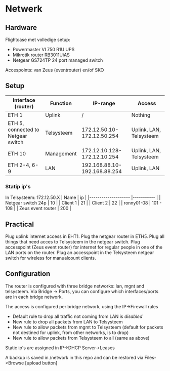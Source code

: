 #  Netwerk
## Hardware
Flightcase met volledige setup: 
* Powermaster VI 750 R1U UPS
* Mikrotik router	RB3011UiAS
* Netgear GS724TP 24 port managed switch 

Accespoints: van Zeus (eventrouter) en/of SKO
## Setup
| Interface (router)                 	| Function   	| IP-range                     	| Access                  	|
|------------------------------------	|------------	|------------------------------	|-------------------------	|
| ETH 1                              	| Uplink     	| /                            	| Nothing                 	|
| ETH 5, connected to Netgear switch 	| Telsysteem 	| 172.12.50.10-172.12.50.254   	| Uplink, LAN, Telsysteem 	|
| ETH 10                             	| Management 	| 172.12.10.128-172.12.10.254  	| Uplink, LAN, Telsysteem 	|
| ETH 2-4, 6-9                       	| LAN        	| 192.168.88.10-192.168.88.254 	| Uplink, LAN             	|

### Statip ip's 
In Telsysteem: 172.12.50.X
| Name               	|  ip 	|
|--------------------	|-----------	|
| Netgear switch 24p 	| 10        	|
| Client 1           	| 21        	|
| Client 2           	| 22        	|
| ronny01-08           	| 101 - 108    	|
| Zeus event router  	| 200       	|

## Practical
Plug uplink internet access in EHT1. Plug the netgear router in ETH5. Plug all things that need acces to Telsysteem in the netgear switch.
Plug accesspoint (Zeus event router) for internet for regular people in one of the LAN ports on the router. Plug an accesspoint in the Telsysteem netgear switch for wireless for manualcount clients.

## Configuration
The router is configured with three bridge networks: lan, mgnt and telsysteem.
Via Bridge -> Ports, you can configure which interfaces/ports are in each bridge network.

The access is configured per bridge network, using the IP->Firewall rules
* Default rule to drop all traffic not coming from LAN is *disabled*
* New rule to drop all packets from LAN to Telsysteem
* New rule to allow packets from mgmt to Telsysteem (default for packets not destined for uplink, from other networks, is to drop)
* New rule to allow packets from Telsysteem to all (same as above)

Static ip's are assigned in IP->DHCP Server->Leases 

A backup is saved in /network in this repo and can be restored via Files->Browse [upload button]
